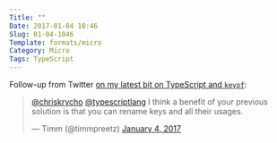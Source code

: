 ```yaml
---
Title: ""
Date: 2017-01-04 10:46
Slug: 01-04-1046
Template: formats/micro
Category: Micro
Tags: TypeScript
---
```


Follow-up from Twitter [on my latest bit on TypeScript and `keyof`][orig]:

[orig]: http://www.chriskrycho.com/2017/typescript-keyof-follow-up.html

> <a href="https://twitter.com/chriskrycho">\@chriskrycho</a> <a href="https://twitter.com/typescriptlang">\@typescriptlang</a> I think a benefit of your previous solution is that you can rename keys and all their usages.
>
> &mdash; Timm (\@timmpreetz) <a href="https://twitter.com/timmpreetz/status/816672215924097024">January 4, 2017</a>
